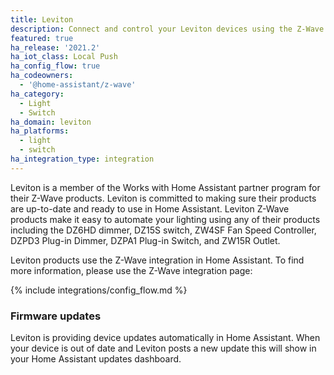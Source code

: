 ```yaml
---
title: Leviton
description: Connect and control your Leviton devices using the Z-Wave integration
featured: true
ha_release: '2021.2'
ha_iot_class: Local Push
ha_config_flow: true
ha_codeowners:
  - '@home-assistant/z-wave'
ha_category:
  - Light
  - Switch
ha_domain: leviton
ha_platforms:
  - light
  - switch
ha_integration_type: integration
---
```


Leviton is a member of the Works with Home Assistant partner program for their Z-Wave products. Leviton is committed to making sure their products are up-to-date and ready to use in Home Assistant. Leviton Z-Wave products make it easy to automate your lighting using any of their products including the DZ6HD dimmer, DZ15S switch, ZW4SF Fan Speed Controller, DZPD3 Plug-in Dimmer, DZPA1 Plug-in Switch, and ZW15R Outlet.

Leviton products use the Z-Wave integration in Home Assistant. To find more information, please use the Z-Wave integration page:

{% include integrations/config_flow.md %}

### Firmware updates

Leviton is providing device updates automatically in Home Assistant. When your device is out of date and Leviton posts a new update this will show in your Home Assistant updates dashboard.
